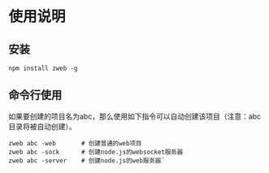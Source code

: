 # 使用说明

## 安装
```
npm install zweb -g
```

## 命令行使用
如果要创建的项目名为abc，那么使用如下指令可以自动创建该项目（注意：abc目录将被自动创建）。
```
zweb abc -web       # 创建普通的web项目
zweb abc -sock      # 创建node.js的websocket服务器
zweb abc -server    # 创建node.js的web服务器`
```

